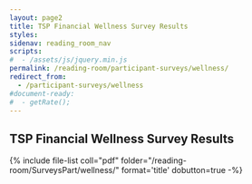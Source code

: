 ```yaml
---
layout: page2
title: TSP Financial Wellness Survey Results
styles:
sidenav: reading_room_nav
scripts:
#  - /assets/js/jquery.min.js
permalink: /reading-room/participant-surveys/wellness/
redirect_from:
  - /participant-surveys/wellness
#document-ready:
#  - getRate();
---
```


## TSP Financial Wellness Survey Results

{% include file-list coll="pdf" folder="/reading-room/SurveysPart/wellness/" format='title' dobutton=true -%}

<!-- CONTENT END -->

